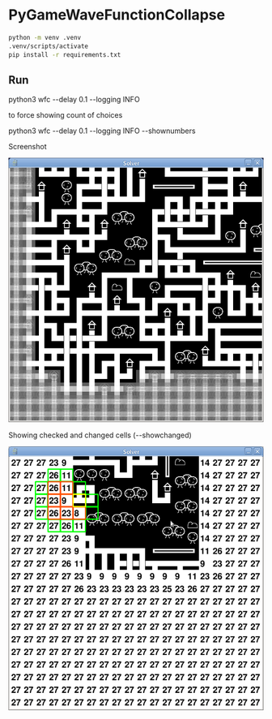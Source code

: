 # PyGameWaveFunctionCollapse

```bash
python -m venv .venv
.venv/scripts/activate
pip install -r requirements.txt
```

## Run

python3 wfc --delay 0.1 --logging INFO

to force showing count of choices

python3 wfc --delay 0.1 --logging INFO --shownumbers

Screenshot

![](Screenshot%20at%202023-03-17%2014-56-01.png)

Showing checked and changed cells (--showchanged)

![](Screenshot%20at%202023-03-18%2011-24-43.png)